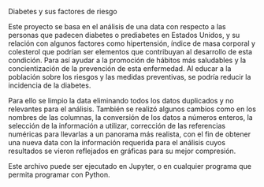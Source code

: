 Diabetes y sus factores de riesgo

Este proyecto se basa en el análisis de una data con respecto a las personas que padecen diabetes o prediabetes en Estados Unidos, y su relación con algunos factores como hipertensión, índice de masa corporal y colesterol que podrían ser elementos que contribuyan al desarrollo de esta condición. Para así ayudar a la promoción de hábitos más saludables y la concientización de la prevención de esta enfermedad. Al educar a la población sobre los riesgos y las medidas preventivas, se podría reducir la incidencia de la diabetes.

Para ello se limpio la data eliminando todos los datos duplicados y no relevantes para el análisis. También se realizó algunos cambios como en los nombres de las columnas, la conversión de los datos a números enteros, la selección de la información a utilizar, corrección de las referencias numéricas para llevarlas a un panorama más realista, con el fin de obtener una nueva data con la información requerida para el análisis cuyos resultados se vieron reflejados en gráficas para su mejor compresión.

Este archivo puede ser ejecutado en Jupyter, o en cualquier programa que permita programar con Python.

